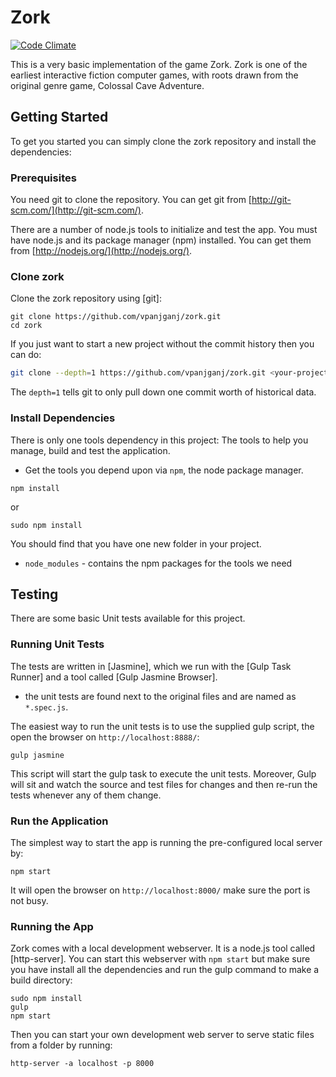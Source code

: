 # Zork
[![Code Climate](https://codeclimate.com/github/vpanjganj/zork/badges/gpa.svg)](https://codeclimate.com/github/vpanjganj/zork/badges/gpa.svg)

This is a very basic implementation of the game Zork. Zork is one of the earliest interactive fiction computer games, with roots drawn from the original genre game, Colossal Cave Adventure.

## Getting Started

To get you started you can simply clone the zork repository and install the dependencies:

### Prerequisites

You need git to clone the repository. You can get git from
[http://git-scm.com/](http://git-scm.com/).

There are a  number of node.js tools to initialize and test the app. You must have node.js and
its package manager (npm) installed.  You can get them from [http://nodejs.org/](http://nodejs.org/).

### Clone zork

Clone the zork repository using [git]:

```
git clone https://github.com/vpanjganj/zork.git
cd zork
```

If you just want to start a new project without the commit history then you can do:

```bash
git clone --depth=1 https://github.com/vpanjganj/zork.git <your-project-name>
```

The `depth=1` tells git to only pull down one commit worth of historical data.

### Install Dependencies

There is only one tools dependency in this project: The tools to help
you manage, build and test the application.

* Get the tools you depend upon via `npm`, the node package manager.


```
npm install
```
or

```
sudo npm install
```

You should find that you have one new
folder in your project.

* `node_modules` - contains the npm packages for the tools we need



## Testing

There are some basic Unit tests available for this project.


### Running Unit Tests

The tests are  written in
[Jasmine], which we run with the [Gulp Task Runner] and a tool called [Gulp
Jasmine Browser].


* the unit tests are found next to the original files and are named as `*.spec.js`.

The easiest way to run the unit tests is to use the supplied gulp script, the open the browser on
`http://localhost:8888/`:

```
gulp jasmine
```

This script will start the gulp task to execute the unit tests. Moreover, Gulp will sit and
watch the source and test files for changes and then re-run the tests whenever any of them change.

### Run the Application

The simplest way to start the app is running the pre-configured local server by:

```
npm start
```

It will open the browser on `http://localhost:8000/` make sure the port is not busy.

### Running the App

Zork comes  with a local development webserver.  It is a node.js
tool called [http-server].  You can start this webserver with `npm start` but make sure you have install
 all the dependencies and run the gulp command to make a build directory:

```
sudo npm install
gulp
npm start
```

Then you can start your own development web server to serve static files from a folder by
running:

```
http-server -a localhost -p 8000
```
